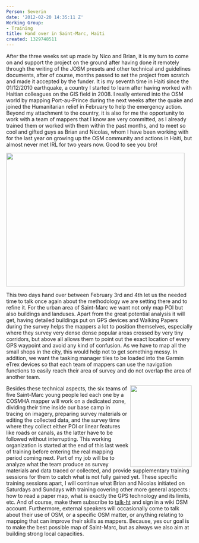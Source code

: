 ```yaml
---
Person: Severin
date: '2012-02-20 14:35:11 Z'
Working Group:
- Training
title: Hand over in Saint-Marc, Haiti
created: 1329748511
---
```

<p>After the three weeks set up made by Nico and Brian, it is my turn to come on and support the project on the ground after having done it remotely through the writing of the JOSM presets and other technical and guidelines documents, after of course, months passed to set the project from scratch and made it accepted by the funder. It is my seventh time in Haiti since the 01/12/2010 earthquake, a country I started to learn after having worked with Haitian colleagues on the GIS field in 2008. I really entered into the OSM world by mapping Port-au-Prince during the next weeks after the quake and joined the Humanitarian relief in February to help the emergency action. Beyond my attachment to the country, it is also for me the opportunity to work with a team of mappers that I know are very committed, as I already trained them or worked with them within the past months, and to meet so cool and gifted guys as Brian and Nicolas, whom I have been working with for the last year on growing up the OSM community and actions in Haiti, but almost never met IRL for two years now. Good to see you bro!</p><p><img class="image-large" src="/sites/default/files/styles/large/public/P1150731_800px_0_1.JPG?itok=4cwjdqSi" alt="" width="480" height="360"></p><p>This two days hand over between February 3rd and 4th let us the needed time to talk once again about the methodology we are setting there and to refine it. For the urban area of Saint-Marc we want not only map POI but also buildings and landuses. Apart from the great potential analysis it will get, having detailed buildings put on GPS devices and Walking Papers during the survey helps the mappers a lot to position themselves, especially where they survey very dense dense popular areas crossed by very tiny corridors, but above all allows them to point out the exact location of every GPS waypoint and avoid any kind of confusion. As we have to map all the small shops in the city, this would help not to get something messy. In addition, we want the tasking manager tiles to be loaded into the Garmin eTrex devices so that each team of mappers can use the navigation functions to easily reach their area of survey and do not overlap the area of another team.</p><p><img class="image-medium" style="float: right; margin-left: 5px; margin-right: 5px;" src="/sites/default/files/styles/medium/public/P1160118_800px_0.JPG?itok=Q6ielI_A" alt="" width="165" height="220">Besides these technical aspects, the six teams of five Saint-Marc young people led each one by a COSMHA mapper will work on a dedicated zone, dividing their time inside our base camp in tracing on imagery, preparing survey materials or editing the collected data, and the survey time where they collect either POI or linear features like roads or canals, as the latter have to be followed without interrupting. This working organization is started at the end of this last week of training before entering the real mapping period coming next. Part of my job will be to analyze what the team produce as survey materials and data traced or collected, and provide supplementary training sessions for them to catch what is not fully gained yet. These specific training sessions apart, I will continue what Brian and Nicolas initiated on Saturdays and Sundays with training covering other more general aspects : how to read a paper map, what is exactly the GPS technology and its limits, etc. And of course, make them subscribe to <a href="http://lists.openstreetmap.org/listinfo/talk-ht talk-ht">talk-ht</a> and sign in a wiki OSM account. Furthermore, external speakers will occasionally come to talk about their use of OSM, or a specific OSM matter, or anything relating to mapping that can improve their skills as mappers. Because, yes our goal is to make the best possible map of Saint-Marc, but as always we also aim at building strong local capacities.</p>
